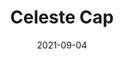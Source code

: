 ---
title: Celeste Cap
date: 2021-09-04
Author: IntroCar
base: CrownOwl
images: [
    "https://raw.githubusercontent.com/JumpKingPlus/JumpKingPlus.github.io/www/images/workshop/reskins/5-banner.png",
    "https://raw.githubusercontent.com/JumpKingPlus/JumpKingPlus.github.io/www/images/workshop/reskins/5-hover.png"
]
dlink: "https://github.com/Phoenixx19/JumpKingPlus/raw/www/reskins/clothing/Celeste%20Cap.zip"
---